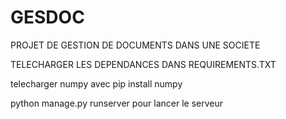 # GESDOC

PROJET DE GESTION DE DOCUMENTS DANS UNE SOCIETE

TELECHARGER LES DEPENDANCES DANS REQUIREMENTS.TXT

telecharger numpy avec pip install numpy

python manage.py runserver pour lancer le serveur